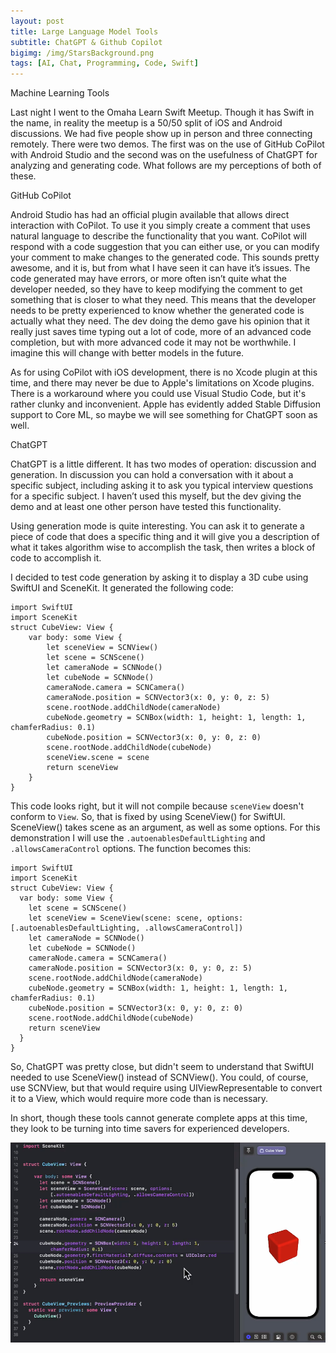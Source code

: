 ```yaml
---
layout: post
title: Large Language Model Tools
subtitle: ChatGPT & Github Copilot
bigimg: /img/StarsBackground.png
tags: [AI, Chat, Programming, Code, Swift]
---
```


Machine Learning Tools

Last night I went to the Omaha Learn Swift Meetup. Though it has Swift in the name, in reality the meetup is a 50/50 split of iOS and Android discussions. We had five people show up in person and three connecting remotely. There were two demos. The first was on the use of GitHub CoPilot with Android Studio and the second was on the usefulness of ChatGPT for analyzing and generating code.  What follows are my perceptions of both of these.

GitHub CoPilot

Android Studio has had an official plugin available that allows direct interaction with CoPilot. To use it you simply create a comment that uses natural language to describe the functionality that you want. CoPilot will respond with a code suggestion that you can either use, or you can modify your comment to make changes to the generated code. This sounds pretty awesome, and it is, but from what I have seen it can have it’s issues. The code generated may have errors, or more often isn’t quite what the developer needed, so they have to keep modifying the comment to get something that is closer to what they need. This means that the developer needs to be pretty experienced to know whether the generated code is actually what they need. The dev doing the demo gave his opinion that it really just saves time typing out a lot of code, more of an advanced code completion, but with more advanced code it may not be worthwhile. I imagine this will change with better models in the future.

As for using CoPilot with iOS development, there is no Xcode plugin at this time, and there may never be due to Apple's limitations on Xcode plugins.  There is a workaround where you could use Visual Studio Code, but it's rather clunky and inconvenient.  Apple has evidently added Stable Diffusion support to Core ML, so maybe we will see something for ChatGPT soon as well.

ChatGPT

ChatGPT is a little different. It has two modes of operation: discussion and generation. In discussion you can hold a conversation with it about a specific subject, including asking it to ask you typical interview questions for a specific subject. I haven’t used this myself, but the dev giving the demo and at least one other person have tested this functionality. 

Using generation mode is quite interesting. You can ask it to generate a piece of code that does a specific thing and it will give you a description of what it takes algorithm wise to accomplish the task, then writes a block of code to accomplish it.

I decided to test code generation by asking it to display a 3D cube using SwiftUI and SceneKit. It generated the following code:


```
import SwiftUI
import SceneKit
struct CubeView: View {
    var body: some View {
        let sceneView = SCNView()
        let scene = SCNScene()
        let cameraNode = SCNNode()
        let cubeNode = SCNNode()
        cameraNode.camera = SCNCamera()
        cameraNode.position = SCNVector3(x: 0, y: 0, z: 5)
        scene.rootNode.addChildNode(cameraNode)
        cubeNode.geometry = SCNBox(width: 1, height: 1, length: 1, chamferRadius: 0.1)
        cubeNode.position = SCNVector3(x: 0, y: 0, z: 0)
        scene.rootNode.addChildNode(cubeNode)
        sceneView.scene = scene
        return sceneView
    }
}
```

This code looks right, but it will not compile because `sceneView` doesn't conform to `View`.  So, that is fixed by using SceneView() for SwiftUI.  SceneView() takes scene as an argument, as well as some options. For this demonstration I will use the `.autoenablesDefaultLighting` and `.allowsCameraControl` options. The function becomes this:

```
import SwiftUI
import SceneKit
struct CubeView: View {
  var body: some View {
    let scene = SCNScene()
    let sceneView = SceneView(scene: scene, options: [.autoenablesDefaultLighting, .allowsCameraControl])
    let cameraNode = SCNNode()
    let cubeNode = SCNNode()
    cameraNode.camera = SCNCamera()
    cameraNode.position = SCNVector3(x: 0, y: 0, z: 5)
    scene.rootNode.addChildNode(cameraNode)
    cubeNode.geometry = SCNBox(width: 1, height: 1, length: 1, chamferRadius: 0.1)
    cubeNode.position = SCNVector3(x: 0, y: 0, z: 0)
    scene.rootNode.addChildNode(cubeNode)
    return sceneView
  }
}
```

So, ChatGPT was pretty close, but didn't seem to understand that SwiftUI needed to use SceneView() instead of SCNView().  You could, of course, use SCNView, but that would require using  UIViewRepresentable to convert it to a View, which would require more code than is necessary.

In short, though these tools cannot generate complete apps at this time, they look to be turning into time savers for experienced developers.

![CubeView Code](/img/CubeViewCode.png)
